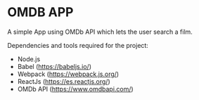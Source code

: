 # OMDB APP 
A simple App using OMDb API which lets the user search a film.

Dependencies and tools required for the project:
+ Node.js
+ Babel (https://babeljs.io/)
+ Webpack (https://webpack.js.org/)
+ ReactJs (https://es.reactjs.org/)
+ OMDb API (https://www.omdbapi.com/)
